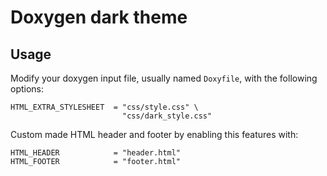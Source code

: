 # Doxygen dark theme

## Usage

Modify your doxygen input file, usually named `Doxyfile`, with the following options:

```
HTML_EXTRA_STYLESHEET  = "css/style.css" \
                         "css/dark_style.css"
```

Custom made HTML header and footer by enabling this features with:

```
HTML_HEADER            = "header.html"
HTML_FOOTER            = "footer.html"
```
